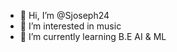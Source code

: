 - 👋 Hi, I’m @Sjoseph24
- 👀 I’m interested in music 
- 🌱 I’m currently learning B.E AI & ML


<!---
Sjoseph24/Sjoseph24 is a ✨ special ✨ repository because its `README.md` (this file) appears on your GitHub profile.
You can click the Preview link to take a look at your changes.
--->
